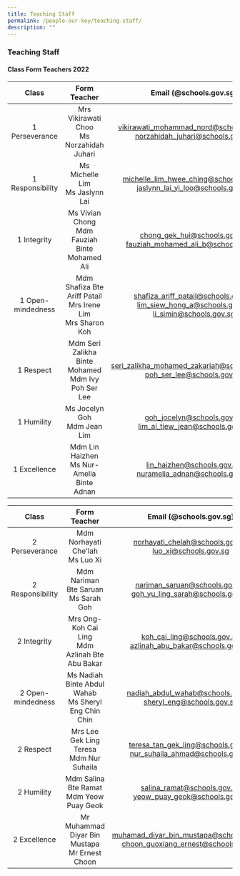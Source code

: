 ```yaml
---
title: Teaching Staff
permalink: /people-our-key/teaching-staff/
description: ""
---
```

### Teaching Staff

#### Class Form Teachers 2022

| Class 	| Form Teacher 	| Email (@schools.gov.sg) 	|
|:---:	|:---:	|:---:	|
| 1 Perseverance 	| Mrs Vikirawati Choo<br>Ms Norzahidah Juhari 	| [vikirawati\_mohammad\_nord@schools.gov.sg](mailto:vikirawati_mohammad_nord@schools.gov.sg)<br>[norzahidah\_juhari@schools.gov.sg](mailto:norzahidah_juhari@schools.gov.sg) 	|
| 1 Responsibility 	| Ms Michelle Lim<br>Ms Jaslynn Lai 	| [michelle\_lim\_hwee\_ching@schools.gov.sg](mailto:michelle_lim_hwee_ching@schools.gov.sg)<br>[jaslynn\_lai\_yi\_loo@schools.gov.sg](mailto:jaslynn_lai_yi_loo@schools.gov.sg) 	|
| 1 Integrity 	| Ms Vivian Chong<br>Mdm Fauziah Binte Mohamed Ali 	| [chong\_gek\_hui@schools.gov.sg](mailto:chong_gek_hui@schools.gov.sg)<br>  [](mailto:azlinah_abu_bakar@schools.gov.sg)[fauziah\_mohamed\_ali\_b@schools.gov.sg](mailto:fauziah_mohamed_ali_b@schools.gov.sg) 	|
| 1 Open-mindedness 	| Mdm Shafiza Bte Ariff Patail<br>Mrs Irene Lim<br>Mrs Sharon Koh 	| [shafiza\_ariff\_patail@schools.gov.sg](mailto:shafiza_ariff_patail@schools.gov.sg)<br>[lim\_siew\_hong\_a@schools.gov.sg](mailto:lim_siew_hong_a@schools.gov.sg)<br>[li\_simin@schools.gov.sg](mailto:li_simin@schools.gov.sg) 	|
| 1 Respect 	| Mdm Seri Zalikha Binte Mohamed<br>Mdm Ivy Poh Ser Lee 	| [seri\_zalikha\_mohamed\_zakariah@schools.gov.sg](mailto:seri_zalikha_mohamed_zakariah@schools.gov.sg)<br>[poh\_ser\_lee@schools.gov.sg](mailto:poh_ser_lee@schools.gov.sg) 	|
| 1 Humility 	| Ms Jocelyn Goh<br>Mdm Jean Lim 	| [goh\_jocelyn@schools.gov.sg](mailto:goh_jocelyn@schools.gov.sg)<br>[lim\_ai\_tiew\_jean@schools.gov.sg](mailto:lim_ai_tiew_jean@schools.gov.sg)	|
| 1 Excellence 	| Mdm Lin Haizhen<br>Ms Nur-Amelia Binte Adnan 	| [lin\_haizhen@schools.gov.sg](mailto:lin_haizhen@schools.gov.sg) <br>[nuramelia\_adnan@schools.gov.sg](mailto:nuramelia_adnan@schools.gov.sg) 	|

| Class 	| Form Teacher 	| Email (@schools.gov.sg) 	|
|:---:	|:---:	|:---:	|
| 2 Perseverance 	| Mdm Norhayati Che'lah<br>Ms Luo Xi 	| [norhayati\_chelah@schools.gov.sg](mailto:norhayati_chelah@schools.gov.sg)<br>[luo\_xi@schools.gov.sg](mailto:luo_xi@schools.gov.sg) 	|
| 2 Responsibility 	| Mdm Nariman Bte Saruan<br>Ms Sarah Goh 	| [nariman\_saruan@schools.gov.sg](mailto:nariman_saruan@schools.gov.sg)<br>[goh\_yu\_ling\_sarah@schools.gov.sg](mailto:goh_yu_ling_sarah@schools.gov.sg) 	|
| 2 Integrity 	| Mrs Ong-Koh Cai Ling<br>Mdm Azlinah Bte Abu Bakar 	| [koh\_cai\_ling@schools.gov.sg](mailto:koh_cai_ling@schools.gov.sg)<br>[azlinah\_abu\_bakar@schools.gov.sg](mailto:azlinah_abu_bakar@schools.gov.sg)  	|
| 2 Open-mindedness 	| Ms Nadiah Binte Abdul Wahab<br>Ms Sheryl Eng Chin Chin 	| [nadiah\_abdul\_wahab@schools.gov.sg](mailto:nadiah_abdul_wahab@schools.gov.sg)<br>[sheryl\_eng@schools.gov.sg](mailto:sheryl_eng@schools.gov.sg) 	|
| 2 Respect 	| Mrs Lee Gek Ling Teresa<br>Mdm Nur Suhaila 	| [teresa\_tan\_gek\_ling@schools.gov.sg](mailto:teresa_tan_gek_ling@schools.gov.sg)<br>[nur\_suhaila\_ahmad@schools.gov.sg](mailto:nur_suhaila_ahmad@schools.gov.sg) 	|
| 2 Humility 	| Mdm Salina Bte Ramat<br>Mdm Yeow Puay Geok 	| [salina\_ramat@schools.gov.sg](mailto:salina_ramat@schools.gov.sg)<br>[yeow\_puay\_geok@schools.gov.sg](mailto:yeow_puay_geok@schools.gov.sg) 	|
| 2 Excellence 	| Mr Muhammad Diyar Bin Mustapa<br>Mr Ernest Choon 	| [muhamad\_diyar\_bin\_mustapa@schools.gov.sg](mailto:muhamad_diyar_bin_mustapa@schools.gov.sg)<br>[choon\_guoxiang\_ernest@schools.gov.sg](mailto:choon_guoxiang_ernest@schools.gov.sg) 	|